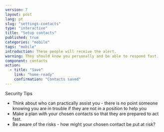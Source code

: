 ```yaml
---
version: 7
layout: post
lang: pt
slug: "settings-contacts"
type: "interactive"
title: "Setup contacts"
published: true
categories: "mobile"
tags: "mobile"
introduction: These people will receive the alert.
warning: They should know you personally and be able to respond fast.
component: contacts
action:
  - title: "Save"
    link: "home-ready"
    confirmation: "Contacts saved"
---
```


Security Tips

 - Think about who can practically assist you  - there is no point someone knowing you are in trouble if they are not in a position to help you
 - Make a plan with your chosen contacts so that they are prepared to act fast. 
 - Be aware of the risks - how might your chosen contact be put at risk? 
 

